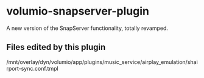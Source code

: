 # volumio-snapserver-plugin
 A new version of the SnapServer functionality, totally revamped.


## Files edited by this plugin
/mnt/overlay/dyn/volumio/app/plugins/music_service/airplay_emulation/shairport-sync.conf.tmpl